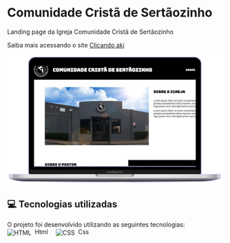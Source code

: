 # Comunidade Cristã de Sertãozinho

<p>Landing page da Igreja Comunidade Cristã de Sertãozinho</p> 
<p>Saiba mais acessando o site <a href="https://stanley-felix-bergamo.github.io/Igreja/">Clicando aki</a></p> 
<div align="center" >
<img src="https://raw.githubusercontent.com/Stanley-Felix-Bergamo/Igreja/main/imagens/mac.png" alt="Emoji triste">
</div>

<h2>💻 Tecnologias utilizadas</h2>
O projeto foi desenvolvido utilizando as seguintes tecnologias:<br>

<div style="display: inline_block">
   <img align="center" alt="HTML" height="50" width="50" src="https://icons-for-free.com/download-icon-icon++html+icon-1320194800994962643_512.png">&nbsp; Html&emsp; 
   <img align="center" alt="CSS" height="70" width="70" src="https://icons-for-free.com/download-icon-css+develop+language+layout+programming+style+icon-1320165728409893942_512.png">&nbsp; Css&emsp;
</div> 
